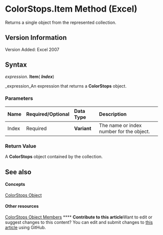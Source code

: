 
# ColorStops.Item Method (Excel)

Returns a single object from the represented collection.


## Version Information

Version Added: Excel 2007 


## Syntax

 _expression_. **Item**( **_Index_**)

 _expression_An expression that returns a  **ColorStops** object.


### Parameters



|**Name**|**Required/Optional**|**Data Type**|**Description**|
|:-----|:-----|:-----|:-----|
|Index|Required| **Variant**|The name or index number for the object.|

### Return Value

A  **ColorStops** object contained by the collection.


## See also


#### Concepts


 [ColorStops Object](e138347b-f03c-2f50-bf61-f7f2182c9681.md)
#### Other resources


 [ColorStops Object Members](864479e0-3690-70b8-a062-1b48825e00b8.md)
****   **Contribute to this article**Want to edit or suggest changes to this content? You can edit and submit changes to  [this article](https://github.com/jhershey00/VBA_Excel_Test/OpenXMLCon/articles/23b7a530-715e-94a5-8039-bfe55c5c19d5.md) using GitHub.

